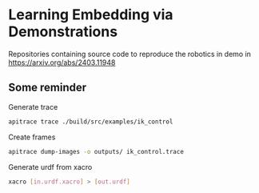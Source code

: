 # Learning Embedding via Demonstrations
Repositories containing source code to reproduce the robotics in demo in https://arxiv.org/abs/2403.11948

## Some reminder
Generate trace
```sh
apitrace trace ./build/src/examples/ik_control
```
Create frames
```sh
apitrace dump-images -o outputs/ ik_control.trace
```
Generate urdf from xacro
```sh
xacro [in.urdf.xacro] > [out.urdf]
```